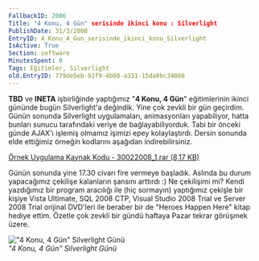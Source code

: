 ```yaml
---
FallbackID: 2006
Title: "4 Konu, 4 Gün" serisinde ikinci konu : Silverlight
PublishDate: 31/3/2008
EntryID: 4_Konu_4_Gun_serisinde_ikinci_konu_Silverlight
IsActive: True
Section: software
MinutesSpent: 0
Tags: Eğitimler, Silverlight
old.EntryID: 779de5eb-92f9-4b08-a331-15da8bc34860
---
```

**TBD** ve **INETA** işbirliğinde yaptığımız "**4 Konu, 4 Gün**"
eğitimlerinin ikinci gününde bugün Silverlight'a değindik. Yine çok
zevkli bir gün geçirdim. Günün sonunda Silverlight uygulamaları,
animasyonları yapabiliyor, hatta bunları sunucu tarafındaki veriye de
bağlayabiliyorduk. Tabi bir önceki günde AJAX'ı işlemiş olmamız işimizi
epey kolaylaştırdı. Dersin sonunda elde ettiğimiz örneğin kodlarını
aşağıdan indirebilirsiniz.

[Örnek Uygulama Kaynak Kodu - 30022008\_1.rar (8,17
KB)](http://cdn.daron.yondem.com/assets/2006/30022008_1.rar)

Günün sonunda yine 17.30 civarı fire vermeye başladık. Aslında bu durum
yapacağımız çekilişe kalanların şansını arttırdı :) Ne çekilişimi mi?
Kendi yazdığımız bir program aracılığı ile (hiç sormayın) yaptığımız
çekişle bir kişiye Vista Ultimate, SQL 2008 CTP, Visual Studio 2008
Trial ve Server 2008 Trial orijinal DVD'leri ile beraber bir de "Heroes
Happen Here" kitap hediye ettim. Özetle çok zevkli bir gündü haftaya
Pazar tekrar görüşmek üzere.

!["4 Konu, 4 Gün" Silverlight
Günü](http://cdn.daron.yondem.com/assets/2006/30023008_2.jpg)\
*"4 Konu, 4 Gün" Silverlight Günü*


